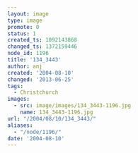 ```yaml
---
layout: image
type: image
promote: 0
status: 1
created_ts: 1092143868
changed_ts: 1372159446
node_id: 1196
title: '134_3443'
author: anj
created: '2004-08-10'
changed: '2013-06-25'
tags:
  - Christchurch
images:
  - src: image/images/134_3443-1196.jpg
    name: 134_3443-1196.jpg
url: "/2004/08/10/134_3443/"
aliases:
  - "/node/1196/"
date: '2004-08-10'
---
```


